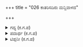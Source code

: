 +++
title = "026 ಕಾತರಿಸದಿರು ಮನ್ದಿವಾಳದ"

+++

<details><summary>ಗದ್ಯ (ಕ.ಗ.ಪ) </summary>

" ಕಾತರಿಸದಿರು.  ಮಂದಿವಾಳದ ಮಾತು ಸಾಕು.  ತೊಲಗು. ನನಗೆ ನೀನು ಸೋತಿರುವುದು ಮನುಷ್ಯನಿಗೆ ಸಹಜವಾದ ಚಾಪಲ್ಯ.  ಈ ಕೂಡಲೇ ಇಲ್ಲಿಂದ ಹೊರಟು ಹೋಗು. ನನ್ನ ಗಂಧರ್ವ ಪತಿಗಳಿಗೆ ಈ ವಿಷಯ ತಿಳಿದರೆ ಅವರು ಸಹಿಸುವುದಿಲ್ಲ. ಅಲ್ಲದೆ ಅವರು ದೇವತೆಗಳ ಗುಂಪಿನಲ್ಲಿ ಮಹಾವೀರರು".
</details>

<details><summary>ಪದಾರ್ಥ (ಕ.ಗ.ಪ) </summary>

ಕಾತರಿಸು - ಬಯಸು, ಮಂದಿವಾಳ-ಜನಸಾಮಾನ್ಯರು, ತತುಕ್ಷಣ-ತತ್‍ಕ್ಷಣ, ಈ ಕೂಡಲೇ, ವ್ರಾತ-ಸಮೂಹ, ಆತಗಳು-ಅವರುಗಳು (ಅಂದರೆ ಪತಿಗಳು, ಗಂಧರ್ವರು)
</details>

<details><summary>ಟಿಪ್ಪನೀ (ಕ.ಗ.ಪ) </summary>

ನನ್ನನ್ನು ಪ್ರೀತಿಸಲು ನೀನು ಯೋಗ್ಯನಲ್ಲ ಎಂಬ ಮಾತೂ ಮೂಲಭಾರತದಲ್ಲಿದೆ. ದ್ರೌಪದಿ ಕೀಚಕನನ್ನು ತಕ್ಕಡಿಗೆ ಹೋಲಿಸಿ "ಬೆಟ್ಟವನ್ನು ತಕ್ಕಡಿಯಲ್ಲಿ ತೂಗಬಲ್ಲೆಯಾ ?" ಎನ್ನುತ್ತಾಳೆ.
</details>
